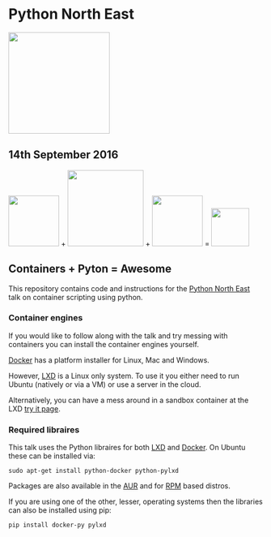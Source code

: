 # Python North East

<img src="http://pythonnortheast.co.uk/color_logo_cmp.png" width="200">

## 14th September 2016

<img src="https://linuxcontainers.org/static/img/containers.png" width="100"> + <img src="https://d3nmt5vlzunoa1.cloudfront.net/phpstorm/files/2015/10/large_v-trans.png" width="150"> +  <img src="https://www.python.org/static/opengraph-icon-200x200.png" width="100"> =  <img src="http://i2.kym-cdn.com/photos/images/original/000/869/487/ccf.png" width="75">

## Containers + Pyton = Awesome

This repository contains code and instructions for the [Python North East](http://pythonnortheast.co.uk/) talk on container scripting using python.

### Container engines

If you would like to follow along with the talk and try messing with containers you can install the container engines yourself.

[Docker](https://www.docker.com/products/docker) has a platform installer for Linux, Mac and Windows.

However, [LXD](https://linuxcontainers.org/lxd/) is a Linux only system. To use it you either need to run Ubuntu (natively or via a VM) or use a server in the cloud.

Alternatively, you can have a mess around in a sandbox container at the LXD [try it page](https://linuxcontainers.org/lxd/try-it).

### Required libraires

This talk uses the Python libraires for both [LXD](https://linuxcontainers.org/lxd/) and [Docker](https://www.docker.com/). On Ubuntu these can be installed via:

    sudo apt-get install python-docker python-pylxd

Packages are also available in the [AUR](https://www.archlinux.org/packages/community/any/python-docker-py/) and for [RPM](https://www.rpmfind.net/linux/rpm2html/search.php?query=python-docker-py) based distros.

If you are using one of the other, lesser, operating systems then the libraries can also be installed using pip:

    pip install docker-py pylxd
